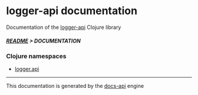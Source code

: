 

# logger-api documentation

Documentation of the [logger-api](https://github.com/bithandshake-hq/logger-api) Clojure library

##### [README](../README.md) > DOCUMENTATION

### Clojure namespaces

* [logger.api](clj/logger/API.md)

---

This documentation is generated by the [docs-api](https://github.com/bithandshake/docs-api) engine

